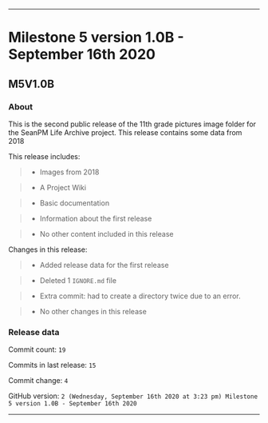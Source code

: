 
***

# Milestone 5 version 1.0B - September 16th 2020

## M5V1.0B

### About

This is the second public release of the 11th grade pictures image folder for the SeanPM Life Archive project. This release contains some data from 2018

This release includes:

> * Images from 2018

> * A Project Wiki

> * Basic documentation

> * Information about the first release

> * No other content included in this release

Changes in this release:

> * Added release data for the first release

> * Deleted 1 `IGNORE.md` file

> * Extra commit: had to create a directory twice due to an error.

> * No other changes in this release

### Release data

Commit count: `19`

Commits in last release: `15`

Commit change: `4`

GitHub version: `2 (Wednesday, September 16th 2020 at 3:23 pm) Milestone 5 version 1.0B - September 16th 2020`

***
